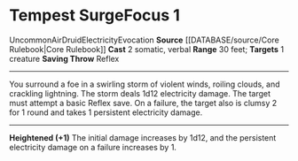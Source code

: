 ﻿---
actions: '[two-actions]'
area: null
bloodline: null
component:
- Somatic
- Verbal
cost: null
deity: null
domain: null
duration: null
element: Air
heighten: '+1'
heighten_level: 1, 2, 3, 4, 5, 6, 7, 8, 9, 10
id: '479'
lesson: null
level: '1'
mystery: null
name: Tempest Surge
patron_theme: null
range: 30 feet
rarity: Uncommon
requirement: null
rus_type_level: null
saving_throw: Reflex
school: Evocation
source: '[[DATABASE/source/Core Rulebook|Core Rulebook]]'
target: 1 creature
tradition: null
trait:
- '[[DATABASE/trait/Air|Air]]'
- '[[DATABASE/trait/Druid|Druid]]'
- '[[DATABASE/trait/Electricity|Electricity]]'
- '[[DATABASE/trait/Evocation|Evocation]]'
- '[[DATABASE/trait/Uncommon|Uncommon]]'
trigger: null
type: Focus

---
# Tempest Surge<span class="item-type">Focus 1</span>

<span class="trait-uncommon item-trait">Uncommon</span><span class="item-trait">Air</span><span class="item-trait">Druid</span><span class="item-trait">Electricity</span><span class="item-trait">Evocation</span>
**Source** [[DATABASE/source/Core Rulebook|Core Rulebook]] 
**Cast** <span class="action-icon">2</span> somatic, verbal
**Range** 30 feet; **Targets** 1 creature
**Saving Throw** Reflex

---
You surround a foe in a swirling storm of violent winds, roiling clouds, and crackling lightning. The storm deals 1d12 electricity damage. The target must attempt a basic Reflex save. On a failure, the target also is clumsy 2 for 1 round and takes 1 persistent electricity damage.

---
**Heightened (+1)** The initial damage increases by 1d12, and the persistent electricity damage on a failure increases by 1.